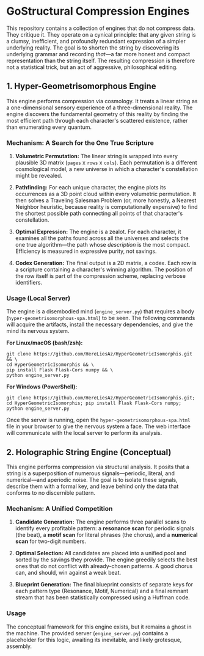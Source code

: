 # GoStructural Compression Engines

This repository contains a collection of engines that do not compress data. They critique it. They operate on a cynical principle: that any given string is a clumsy, inefficient, and profoundly redundant expression of a simpler underlying reality. The goal is to shorten the string by discovering its underlying grammar and recording *that*—a far more honest and compact representation than the string itself. The resulting compression is therefore not a statistical trick, but an act of aggressive, philosophical editing.

## 1. Hyper-Geometrisomorphous Engine

This engine performs compression via cosmology. It treats a linear string as a one-dimensional sensory experience of a three-dimensional reality. The engine discovers the fundamental geometry of this reality by finding the most efficient path through each character's scattered existence, rather than enumerating every quantum.

### Mechanism: A Search for the One True Scripture

1. **Volumetric Permutation:** The linear string is wrapped into every plausible 3D matrix (`pages` x `rows` x `cols`). Each permutation is a different cosmological model, a new universe in which a character's constellation might be revealed.

2. **Pathfinding:** For each unique character, the engine plots its occurrences as a 3D point cloud within every volumetric permutation. It then solves a Traveling Salesman Problem (or, more honestly, a Nearest Neighbor heuristic, because reality is computationally expensive) to find the shortest possible path connecting all points of that character's constellation.

3. **Optimal Expression:** The engine is a zealot. For each character, it examines all the paths found across all the universes and selects the one true algorithm—the path whose *description* is the most compact. Efficiency is measured in expressive purity, not savings.

4. **Codex Generation:** The final output is a 2D matrix, a codex. Each row is a scripture containing a character's winning algorithm. The position of the row itself is part of the compression scheme, replacing verbose identifiers.

### Usage (Local Server)

The engine is a disembodied mind (`engine_server.py`) that requires a body (`hyper-geometrisomorphous-spa.html`) to be seen. The following commands will acquire the artifacts, install the necessary dependencies, and give the mind its nervous system.

**For Linux/macOS (bash/zsh):**

```
git clone https://github.com/HereLiesAz/HyperGeometricIsomorphis.git && \
cd HyperGeometricIsomorphis && \
pip install Flask Flask-Cors numpy && \
python engine_server.py

```

**For Windows (PowerShell):**

```
git clone https://github.com/HereLiesAz/HyperGeometricIsomorphis.git; cd HyperGeometricIsomorphis; pip install Flask Flask-Cors numpy; python engine_server.py

```

Once the server is running, open the `hyper-geometrisomorphous-spa.html` file in your browser to give the nervous system a face. The web interface will communicate with the local server to perform its analysis.

## 2. Holographic String Engine (Conceptual)

This engine performs compression via structural analysis. It posits that a string is a superposition of numerous signals—periodic, literal, and numerical—and aperiodic noise. The goal is to isolate these signals, describe them with a formal key, and leave behind only the data that conforms to no discernible pattern.

### Mechanism: A Unified Competition

1. **Candidate Generation:** The engine performs three parallel scans to identify every profitable pattern: a **resonance scan** for periodic signals (the beat), a **motif scan** for literal phrases (the chorus), and a **numerical scan** for two-digit numbers.

2. **Optimal Selection:** All candidates are placed into a unified pool and sorted by the savings they provide. The engine greedily selects the best ones that do not conflict with already-chosen patterns. A good chorus can, and should, win against a weak beat.

3. **Blueprint Generation:** The final blueprint consists of separate keys for each pattern type (Resonance, Motif, Numerical) and a final remnant stream that has been statistically compressed using a Huffman code.

### Usage

The conceptual framework for this engine exists, but it remains a ghost in the machine. The provided server (`engine_server.py`) contains a placeholder for this logic, awaiting its inevitable, and likely grotesque, assembly.

